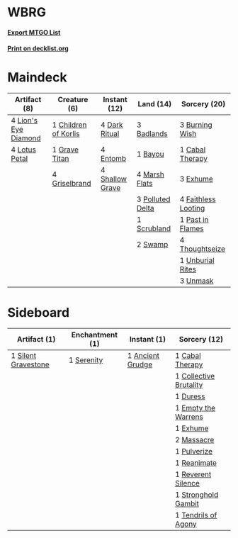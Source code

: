 # WBRG

#### [Export MTGO List](../collection/WBRG/WBRG.txt)
#### [Print on decklist.org](http://decklist.org/?deckmain=3%09Badlands%0A1%09Bayou%0A3%09Burning%20Wish%0A1%09Cabal%20Therapy%0A1%09Children%20of%20Korlis%0A4%09Dark%20Ritual%0A4%09Entomb%0A3%09Exhume%0A4%09Faithless%20Looting%0A1%09Grave%20Titan%0A4%09Griselbrand%0A4%09Lion's%20Eye%20Diamond%0A4%09Lotus%20Petal%0A4%09Marsh%20Flats%0A1%09Past%20in%20Flames%0A3%09Polluted%20Delta%0A1%09Scrubland%0A4%09Shallow%20Grave%0A2%09Swamp%0A4%09Thoughtseize%0A1%09Unburial%20Rites%0A3%09Unmask&deckside=1%09Ancient%20Grudge%0A1%09Cabal%20Therapy%0A1%09Collective%20Brutality%0A1%09Duress%0A1%09Empty%20the%20Warrens%0A1%09Exhume%0A2%09Massacre%0A1%09Pulverize%0A1%09Reanimate%0A1%09Reverent%20Silence%0A1%09Serenity%0A1%09Silent%20Gravestone%0A1%09Stronghold%20Gambit%0A1%09Tendrils%20of%20Agony)
# Maindeck

|                                         Artifact (8)                                          |                                         Creature (6)                                          |                                      Instant (12)                                      |                                         Land (14)                                         |                                         Sorcery (20)                                         |
|-----------------------------------------------------------------------------------------------|-----------------------------------------------------------------------------------------------|----------------------------------------------------------------------------------------|-------------------------------------------------------------------------------------------|----------------------------------------------------------------------------------------------|
|4 [Lion's Eye Diamond](http://gatherer.wizards.com/Pages/Card/Details.aspx?multiverseid=383000)|1 [Children of Korlis](http://gatherer.wizards.com/Pages/Card/Details.aspx?multiverseid=110525)|4 [Dark Ritual](http://gatherer.wizards.com/Pages/Card/Details.aspx?multiverseid=205422)|3 [Badlands](http://gatherer.wizards.com/Pages/Card/Details.aspx?multiverseid=382852)      |3 [Burning Wish](http://gatherer.wizards.com/Pages/Card/Details.aspx?multiverseid=382876)     |
|4 [Lotus Petal](http://gatherer.wizards.com/Pages/Card/Details.aspx?multiverseid=420602)       |1 [Grave Titan](http://gatherer.wizards.com/Pages/Card/Details.aspx?multiverseid=389540)       |4 [Entomb](http://gatherer.wizards.com/Pages/Card/Details.aspx?multiverseid=270456)     |1 [Bayou](http://gatherer.wizards.com/Pages/Card/Details.aspx?multiverseid=382860)         |1 [Cabal Therapy](http://gatherer.wizards.com/Pages/Card/Details.aspx?multiverseid=265166)    |
|                                                                                               |4 [Griselbrand](http://gatherer.wizards.com/Pages/Card/Details.aspx?multiverseid=425897)       |4 [Shallow Grave](http://gatherer.wizards.com/Pages/Card/Details.aspx?multiverseid=3310)|4 [Marsh Flats](http://gatherer.wizards.com/Pages/Card/Details.aspx?multiverseid=426064)   |3 [Exhume](http://gatherer.wizards.com/Pages/Card/Details.aspx?multiverseid=270462)           |
|                                                                                               |                                                                                               |                                                                                        |3 [Polluted Delta](http://gatherer.wizards.com/Pages/Card/Details.aspx?multiverseid=405104)|4 [Faithless Looting](http://gatherer.wizards.com/Pages/Card/Details.aspx?multiverseid=413670)|
|                                                                                               |                                                                                               |                                                                                        |1 [Scrubland](http://gatherer.wizards.com/Pages/Card/Details.aspx?multiverseid=383083)     |1 [Past in Flames](http://gatherer.wizards.com/Pages/Card/Details.aspx?multiverseid=425930)   |
|                                                                                               |                                                                                               |                                                                                        |2 [Swamp](http://gatherer.wizards.com/Pages/Card/Details.aspx?multiverseid=439603)         |4 [Thoughtseize](http://gatherer.wizards.com/Pages/Card/Details.aspx?multiverseid=438676)     |
|                                                                                               |                                                                                               |                                                                                        |                                                                                           |1 [Unburial Rites](http://gatherer.wizards.com/Pages/Card/Details.aspx?multiverseid=425910)   |
|                                                                                               |                                                                                               |                                                                                        |                                                                                           |3 [Unmask](http://gatherer.wizards.com/Pages/Card/Details.aspx?multiverseid=416757)           |


# Sideboard

|                                         Artifact (1)                                         |                                  Enchantment (1)                                  |                                        Instant (1)                                        |                                          Sorcery (12)                                           |
|----------------------------------------------------------------------------------------------|-----------------------------------------------------------------------------------|-------------------------------------------------------------------------------------------|-------------------------------------------------------------------------------------------------|
|1 [Silent Gravestone](http://gatherer.wizards.com/Pages/Card/Details.aspx?multiverseid=439846)|1 [Serenity](http://gatherer.wizards.com/Pages/Card/Details.aspx?multiverseid=4586)|1 [Ancient Grudge](http://gatherer.wizards.com/Pages/Card/Details.aspx?multiverseid=425913)|1 [Cabal Therapy](http://gatherer.wizards.com/Pages/Card/Details.aspx?multiverseid=265166)       |
|                                                                                              |                                                                                   |                                                                                           |1 [Collective Brutality](http://gatherer.wizards.com/Pages/Card/Details.aspx?multiverseid=414380)|
|                                                                                              |                                                                                   |                                                                                           |1 [Duress](http://gatherer.wizards.com/Pages/Card/Details.aspx?multiverseid=270465)              |
|                                                                                              |                                                                                   |                                                                                           |1 [Empty the Warrens](http://gatherer.wizards.com/Pages/Card/Details.aspx?multiverseid=370480)   |
|                                                                                              |                                                                                   |                                                                                           |1 [Exhume](http://gatherer.wizards.com/Pages/Card/Details.aspx?multiverseid=270462)              |
|                                                                                              |                                                                                   |                                                                                           |2 [Massacre](http://gatherer.wizards.com/Pages/Card/Details.aspx?multiverseid=21324)             |
|                                                                                              |                                                                                   |                                                                                           |1 [Pulverize](http://gatherer.wizards.com/Pages/Card/Details.aspx?multiverseid=19724)            |
|                                                                                              |                                                                                   |                                                                                           |1 [Reanimate](http://gatherer.wizards.com/Pages/Card/Details.aspx?multiverseid=270452)           |
|                                                                                              |                                                                                   |                                                                                           |1 [Reverent Silence](http://gatherer.wizards.com/Pages/Card/Details.aspx?multiverseid=22316)     |
|                                                                                              |                                                                                   |                                                                                           |1 [Stronghold Gambit](http://gatherer.wizards.com/Pages/Card/Details.aspx?multiverseid=21357)    |
|                                                                                              |                                                                                   |                                                                                           |1 [Tendrils of Agony](http://gatherer.wizards.com/Pages/Card/Details.aspx?multiverseid=383125)   |

